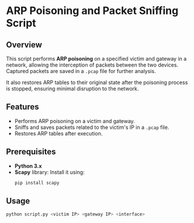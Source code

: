 # ARP Poisoning and Packet Sniffing Script

## Overview
This script performs **ARP poisoning** on a specified victim and gateway in a network, allowing the interception of packets between the two devices. Captured packets are saved in a `.pcap` file for further analysis.

It also restores ARP tables to their original state after the poisoning process is stopped, ensuring minimal disruption to the network.

## Features
- Performs ARP poisoning on a victim and gateway.
- Sniffs and saves packets related to the victim's IP in a `.pcap` file.
- Restores ARP tables after execution.

## Prerequisites
- **Python 3.x**
- **Scapy** library: Install it using:
  ```bash
  pip install scapy

## Usage
```bash
python script.py <victim IP> <gateway IP> <interface>

